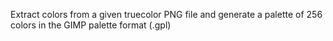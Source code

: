 Extract colors from a given truecolor PNG file and generate a palette of 256 colors in the GIMP palette format (.gpl)
